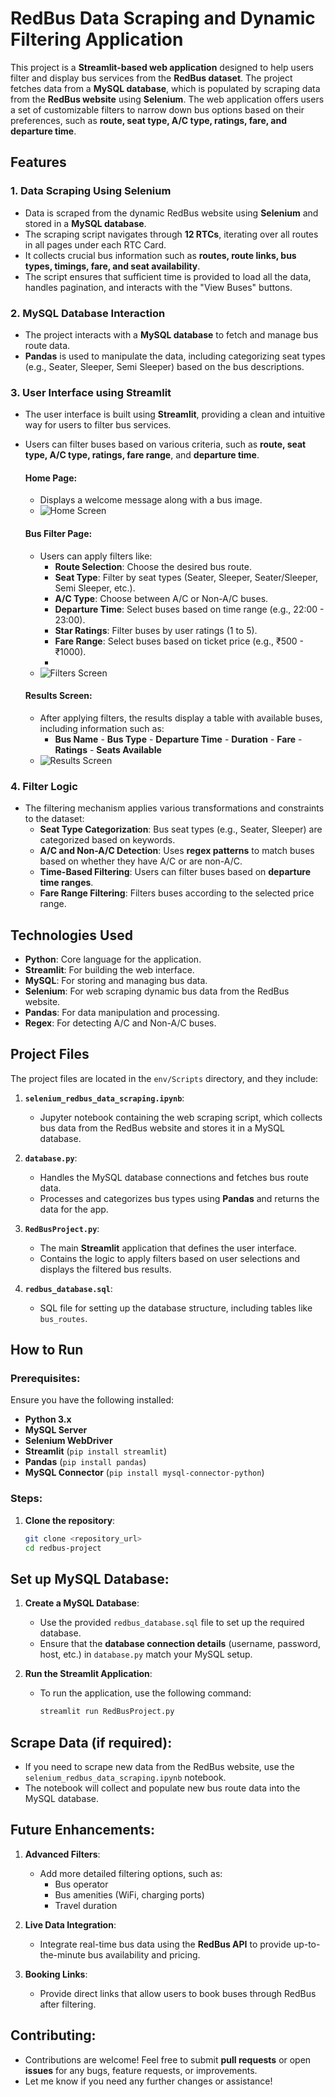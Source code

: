 # RedBus Data Scraping and Dynamic Filtering Application

This project is a **Streamlit-based web application** designed to help users filter and display bus services from the **RedBus dataset**. The project fetches data from a **MySQL database**, which is populated by scraping data from the **RedBus website** using **Selenium**. The web application offers users a set of customizable filters to narrow down bus options based on their preferences, such as **route, seat type, A/C type, ratings, fare, and departure time**.

## Features

### 1. **Data Scraping Using Selenium**
- Data is scraped from the dynamic RedBus website using **Selenium** and stored in a **MySQL database**.
- The scraping script navigates through **12 RTCs**, iterating over all routes in all pages under each RTC Card.
- It collects crucial bus information such as **routes, route links, bus types, timings, fare, and seat availability**.
- The script ensures that sufficient time is provided to load all the data, handles pagination, and interacts with the "View Buses" buttons.

### 2. **MySQL Database Interaction**
- The project interacts with a **MySQL database** to fetch and manage bus route data.
- **Pandas** is used to manipulate the data, including categorizing seat types (e.g., Seater, Sleeper, Semi Sleeper) based on the bus descriptions.

### 3. **User Interface using Streamlit**
- The user interface is built using **Streamlit**, providing a clean and intuitive way for users to filter bus services.
- Users can filter buses based on various criteria, such as **route, seat type, A/C type, ratings, fare range**, and **departure time**.

  #### Home Page:
  - Displays a welcome message along with a bus image.
  - ![Home Screen](Images/Home_Screen.png)

  #### Bus Filter Page:
  - Users can apply filters like:
    - **Route Selection**: Choose the desired bus route.
    - **Seat Type**: Filter by seat types (Seater, Sleeper, Seater/Sleeper, Semi Sleeper, etc.).
    - **A/C Type**: Choose between A/C or Non-A/C buses.
    - **Departure Time**: Select buses based on time range (e.g., 22:00 - 23:00).
    - **Star Ratings**: Filter buses by user ratings (1 to 5).
    - **Fare Range**: Select buses based on ticket price (e.g., ₹500 - ₹1000).
    - 
  - ![Filters Screen](Images/Filters_Screen.png)

  #### Results Screen:
  - After applying filters, the results display a table with available buses, including information such as:
    - **Bus Name** - **Bus Type** - **Departure Time** - **Duration** - **Fare** - **Ratings** - **Seats Available**
  - ![Results Screen](Images/Results_Screen.png)

### 4. **Filter Logic**
- The filtering mechanism applies various transformations and constraints to the dataset:
  - **Seat Type Categorization**: Bus seat types (e.g., Seater, Sleeper) are categorized based on keywords.
  - **A/C and Non-A/C Detection**: Uses **regex patterns** to match buses based on whether they have A/C or are non-A/C.
  - **Time-Based Filtering**: Users can filter buses based on **departure time ranges**.
  - **Fare Range Filtering**: Filters buses according to the selected price range.

## Technologies Used
- **Python**: Core language for the application.
- **Streamlit**: For building the web interface.
- **MySQL**: For storing and managing bus data.
- **Selenium**: For web scraping dynamic bus data from the RedBus website.
- **Pandas**: For data manipulation and processing.
- **Regex**: For detecting A/C and Non-A/C buses.

## Project Files

The project files are located in the `env/Scripts` directory, and they include:

1. **`selenium_redbus_data_scraping.ipynb`**:
   - Jupyter notebook containing the web scraping script, which collects bus data from the RedBus website and stores it in a MySQL database.

2. **`database.py`**:
   - Handles the MySQL database connections and fetches bus route data.
   - Processes and categorizes bus types using **Pandas** and returns the data for the app.

3. **`RedBusProject.py`**:
   - The main **Streamlit** application that defines the user interface.
   - Contains the logic to apply filters based on user selections and displays the filtered bus results.

4. **`redbus_database.sql`**:
   - SQL file for setting up the database structure, including tables like `bus_routes`.

## How to Run

### Prerequisites:
Ensure you have the following installed:
- **Python 3.x**
- **MySQL Server**
- **Selenium WebDriver**
- **Streamlit** (`pip install streamlit`)
- **Pandas** (`pip install pandas`)
- **MySQL Connector** (`pip install mysql-connector-python`)

### Steps:

1. **Clone the repository**:
   ```bash
   git clone <repository_url>
   cd redbus-project

## Set up MySQL Database:

1. **Create a MySQL Database**:
   - Use the provided `redbus_database.sql` file to set up the required database.
   - Ensure that the **database connection details** (username, password, host, etc.) in `database.py` match your MySQL setup.

2. **Run the Streamlit Application**:
   - To run the application, use the following command:
     ```bash
     streamlit run RedBusProject.py
     ```

## Scrape Data (if required):

- If you need to scrape new data from the RedBus website, use the `selenium_redbus_data_scraping.ipynb` notebook.
- The notebook will collect and populate new bus route data into the MySQL database.

## Future Enhancements:

1. **Advanced Filters**:
   - Add more detailed filtering options, such as:
     - Bus operator
     - Bus amenities (WiFi, charging ports)
     - Travel duration

2. **Live Data Integration**:
   - Integrate real-time bus data using the **RedBus API** to provide up-to-the-minute bus availability and pricing.

3. **Booking Links**:
   - Provide direct links that allow users to book buses through RedBus after filtering.

## Contributing:

- Contributions are welcome! Feel free to submit **pull requests** or open **issues** for any bugs, feature requests, or improvements.
- Let me know if you need any further changes or assistance!
